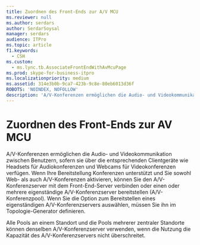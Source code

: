 ```yaml
---
title: Zuordnen des Front-Ends zur A/V MCU
ms.reviewer: null
ms.author: serdars
author: SerdarSoysal
manager: serdars
audience: ITPro
ms.topic: article
f1.keywords:
  - CSH
ms.custom:
  - ms.lync.tb.AssociateFrontEndWithAvMcuPage
ms.prod: skype-for-business-itpro
ms.localizationpriority: medium
ms.assetid: 314e3b0b-9ca7-423b-9c8e-80eb6013d36f
ROBOTS: 'NOINDEX, NOFOLLOW'
description: 'A/V-Konferenzen ermöglichen die Audio- und Videokommunikation zwischen Benutzern, sofern sie über die entsprechenden Clientgeräte wie Headsets für Audiokonferenzen und Webcams für Videokonferenzen verfügen. Wenn Ihre Bereitstellung Konferenzen unterstützt und Sie sowohl Web- als auch A/V-Konferenzen aktivieren, können Sie den A/V-Konferenzserver mit dem Front-End-Server verbinden oder einen oder mehrere eigenständige A/V-Konferenzserver bereitstellen (A/V-Konferenzpool). Wenn Sie die Option zum Bereitstellen eines eigenständigen A/V-Konferenzservers auswählen, müssen Sie ihn im Topologie-Generator definieren.'
---
```


# <a name="associate-front-end-with-av-mcu"></a>Zuordnen des Front-Ends zur AV MCU
 
A/V-Konferenzen ermöglichen die Audio- und Videokommunikation zwischen Benutzern, sofern sie über die entsprechenden Clientgeräte wie Headsets für Audiokonferenzen und Webcams für Videokonferenzen verfügen. Wenn Ihre Bereitstellung Konferenzen unterstützt und Sie sowohl Web- als auch A/V-Konferenzen aktivieren, können Sie den A/V-Konferenzserver mit dem Front-End-Server verbinden oder einen oder mehrere eigenständige A/V-Konferenzserver bereitstellen (A/V-Konferenzpool). Wenn Sie die Option zum Bereitstellen eines eigenständigen A/V-Konferenzservers auswählen, müssen Sie ihn im Topologie-Generator definieren.
  
Alle Pools an einem Standort und die Pools mehrerer zentraler Standorte können denselben A/V-Konferenzserver verwenden, wenn die Nutzung die Kapazität des A/V-Konferenzservers nicht überschreitet. 
  

